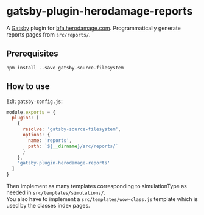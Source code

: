 # gatsby-plugin-herodamage-reports

A [Gatsby](https://github.com/gatsbyjs/gatsby) plugin for
[bfa.herodamage.com](https://github.com/herotc/bfa.herodamage.com).
Programmatically generate reports pages from `src/reports/`.

## Prerequisites

```
npm install --save gatsby-source-filesystem
```

## How to use

Edit `gatsby-config.js`:
```javascript
module.exports = {
  plugins: [
    {
      resolve: 'gatsby-source-filesystem',
      options: {
        name: 'reports',
        path: `${__dirname}/src/reports/`
      }
    },
    'gatsby-plugin-herodamage-reports'
  ]
}
```

Then implement as many templates corresponding to simulationType as needed in `src/templates/simulations/`.  
You also have to implement a `src/templates/wow-class.js` template which is used by the classes index pages.
